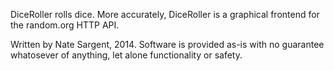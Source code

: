 DiceRoller rolls dice. More accurately, DiceRoller is a graphical frontend for the random.org HTTP API.

Written by Nate Sargent, 2014. Software is provided as-is with no guarantee whatosever of anything, let alone functionality or safety.